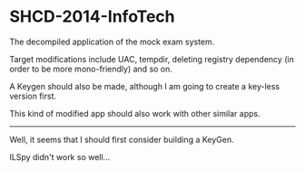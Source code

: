 SHCD-2014-InfoTech
====
The decompiled application of the mock exam system.

Target modifications include UAC, tempdir, deleting registry dependency (in order to be more mono-friendly) and so on.

A Keygen should also be made, although I am going to create a key-less version first.

This kind of modified app should also work with other similar apps. 

<hr />
Well, it seems that I should first consider building a KeyGen.

ILSpy didn't work so well...
